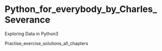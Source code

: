 # Python_for_everybody_by_Charles_Severance
Exploring Data in Python3

Practise_exercise_solutions_all_chapters
